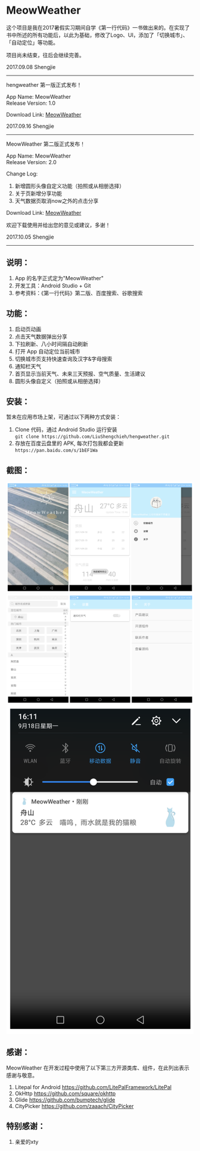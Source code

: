 # MeowWeather

这个项目是我在2017暑假实习期间自学《第一行代码》一书做出来的。在实现了书中所述的所有功能后，以此为基础，修改了Logo、UI，添加了「切换城市」、「自动定位」等功能。

项目尚未结束，往后会继续完善。

2017.09.08 Shengjie

***

hengweather 第一版正式发布！

App Name: MeowWeather  
Release Version: 1.0

Download Link: [MeowWeather](https://pan.baidu.com/s/1bEF1Wa)

2017.09.16 Shengjie

***

MeowWeather 第二版正式发布！  

App Name: MeowWeather    
Release Version: 2.0  

Change Log:
1. 新增圆形头像自定义功能（拍照或从相册选择）
2. 关于页新增分享功能
3. 天气数据页取消now之外的点击分享

Download Link: [MeowWeather](https://pan.baidu.com/s/1bEF1Wa)

欢迎下载使用并给出您的意见或建议，多谢！

2017.10.05 Shengjie

***

## 说明：
1. App 的名字正式定为"MeowWeather"
2. 开发工具：Android Studio + Git
3. 参考资料：《第一行代码》第二版、百度搜索、谷歌搜索

## 功能：
1. 启动页动画
2. 点击天气数据弹出分享
3. 下拉刷新、八小时间隔自动刷新
4. 打开 App 自动定位当前城市
5. 切换城市页支持快速查询及汉字&字母搜索
6. 通知栏天气
7. 首页显示当前天气、未来三天预报、空气质量、生活建议
8. 圆形头像自定义（拍照或从相册选择）  

## 安装：
暂未在应用市场上架，可通过以下两种方式安装：
1. Clone 代码，通过 Android Studio 运行安装  
` git clone https://github.com/LiuShengchieh/hengweather.git `
2. 存放在百度云盘里的 APK, 每次打包我都会更新  
` https://pan.baidu.com/s/1bEF1Wa `

## 截图：
![MeowWeather-Screenshot](https://github.com/LiuShengchieh/hengweather/blob/master/images/a.png)
![MeowWeather-Screenshot](https://github.com/LiuShengchieh/hengweather/blob/master/images/b.png)
![MeowWeather-Screenshot](https://github.com/LiuShengchieh/hengweather/blob/master/images/c.png)

## 感谢：
MeowWeather 在开发过程中使用了以下第三方开源类库、组件，在此列出表示感谢与敬意。
1. Litepal for Android https://github.com/LitePalFramework/LitePal
2. OkHttp https://github.com/square/okhttp
3. Glide https://github.com/bumptech/glide
4. CityPicker https://github.com/zaaach/CityPicker

## 特别感谢：
1. 亲爱的xty
